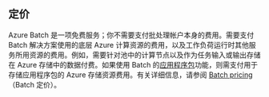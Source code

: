 ## 定价

Azure Batch 是一项免费服务；你不需要支付批处理帐户本身的费用。需要支付 Batch 解决方案使用的底层 Azure 计算资源的费用，以及工作负荷运行时其他服务所用资源的费用。例如，需要针对池中的计算节点以及作为任务输入或输出存储在 Azure 存储中的数据付费。如果使用 Batch 的[应用程序包](../articles/batch/batch-application-packages.md)功能，则需支付用于存储应用程序包的 Azure 存储资源费用。有关详细信息，请参阅 [Batch pricing](https://www.azure.cn/pricing/details/batch/)（Batch 定价）。

<!---HONumber=Mooncake_0116_2017-->